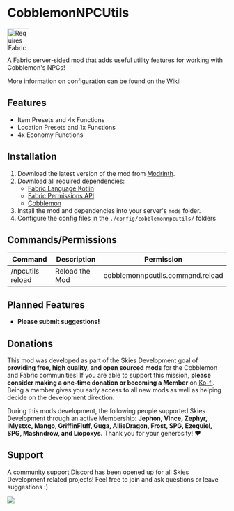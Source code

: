 # CobblemonNPCUtils
<img height="50" src="https://camo.githubusercontent.com/a94064bebbf15dfed1fddf70437ea2ac3521ce55ac85650e35137db9de12979d/68747470733a2f2f692e696d6775722e636f6d2f6331444839564c2e706e67" alt="Requires Fabric Kotlin"/>

A Fabric server-sided mod that adds useful utility features for working with Cobblemon's NPCs!

More information on configuration can be found on the [Wiki](https://github.com/PokeSkies/CobblemonNPCUtils/wiki)!

## Features
- Item Presets and 4x Functions
- Location Presets and 1x Functions
- 4x Economy Functions

## Installation
1. Download the latest version of the mod from [Modrinth](https://modrinth.com/mod/cobblemonnpcutils).
2. Download all required dependencies:
    - [Fabric Language Kotlin](https://modrinth.com/mod/fabric-language-kotlin)
    - [Fabric Permissions API](https://github.com/PokeSkies/fabric-permissions-api)
    - [Cobblemon](https://modrinth.com/mod/cobblemon)
3. Install the mod and dependencies into your server's `mods` folder.
4. Configure the config files in the `./config/cobblemonnpcutils/` folders


## Commands/Permissions
| Command                       | Description                                        | Permission                           |
|-------------------------------|----------------------------------------------------|--------------------------------------|
| /npcutils reload | Reload the Mod                                     | cobblemonnpcutils.command.reload |

## Planned Features
- **Please submit suggestions!**

## Donations
This mod was developed as part of the Skies Development goal of **providing free, high quality, and open sourced mods** for the Cobblemon and Fabric communities! If you are able to support this mission, **please consider making a one-time donation or becoming a Member** on [Ko-fi](https://ko-fi.com/stampede2011). Being a member gives you early access to all new mods as well as helping decide on the development direction.

During this mods development, the following people supported Skies Development through an active Membership: **Jephon, Vince, Zephyr, iMystxc, Mango, GriffinFluff, Guga, AllieDragon, Frost, SPG, Ezequiel, SPG, Mashndrow, and Liopoxys.**  Thank you for your generosity! ❤️

## Support
A community support Discord has been opened up for all Skies Development related projects! Feel free to join and ask questions or leave suggestions :)

<a class="discord-widget" href="https://discord.gg/cgBww275Fg" title="Join us on Discord"><img src="https://discordapp.com/api/guilds/1158447623989116980/embed.png?style=banner2"></a>
